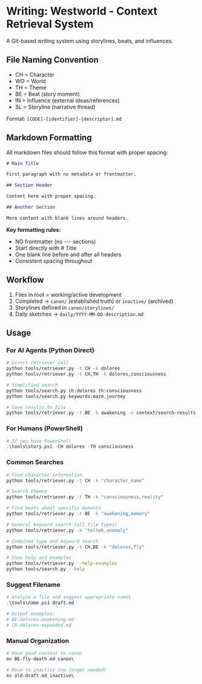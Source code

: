 # Writing: Westworld - Context Retrieval System

A Git-based writing system using storylines, beats, and influences.

## File Naming Convention

- CH = Character
- WO = World
- TH = Theme  
- BE = Beat (story moment)
- IN = Influence (external ideas/references)
- SL = Storyline (narrative thread)

Format: `[CODE]-[identifier]-[descriptor].md`

## Markdown Formatting

All markdown files should follow this format with proper spacing:

```markdown
# Main Title

First paragraph with no metadata or frontmatter.

## Section Header

Content here with proper spacing.

## Another Section

More content with blank lines around headers.
```

**Key formatting rules:**
- NO frontmatter (no --- sections)
- Start directly with # Title
- One blank line before and after all headers
- Consistent spacing throughout

## Workflow

1. Files in root = working/active development
2. Completed → `canon/` (established truth) or `inactive/` (archived)
3. Storylines defined in `canon/storylines/`
4. Daily sketches → `daily/YYYY-MM-DD-description.md`

## Usage

### For AI Agents (Python Direct)

```bash
# Direct retriever call
python tools/retriever.py -t CH -k dolores
python tools/retriever.py -t CH,TH -k dolores,consciousness

# Simplified search
python tools/search.py ch:dolores th:consciousness
python tools/search.py keywords:maze,journey

# Save results to file
python tools/retriever.py -t BE -k awakening -o context/search-results.md
```

### For Humans (PowerShell)

```powershell
# If you have PowerShell
.\tools\story.ps1 -CH dolores -TH consciousness
```

### Common Searches

```bash
# Find character information
python tools/retriever.py -t CH -k "character_name"

# Search themes
python tools/retriever.py -t TH -k "consciousness,reality"

# Find beats about specific moments
python tools/retriever.py -t BE -k "awakening,memory"

# General keyword search (all file types)
python tools/retriever.py -k "toltek,anomaly"

# Combined type and keyword search
python tools/retriever.py -t CH,BE -k "dolores,fly"

# Show help and examples
python tools/retriever.py --help-examples
python tools/search.py --help
```

### Suggest Filename

```powershell
# Analyze a file and suggest appropriate names
.\tools\name.ps1 draft.md

# Output examples:
# BE-dolores-awakening.md
# CH-dolores-expanded.md
```

### Manual Organization

```powershell
# Move good content to canon
mv BE-fly-death.md canon\

# Move to inactive (no longer needed)
mv old-draft.md inactive\
```
